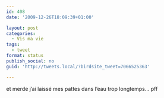 ```yaml
---
id: 408
date: '2009-12-26T18:09:39+01:00'

layout: post
categories:
  - Vis ma vie
tags:
  - tweet
format: status
publish_social: no
guid: 'http://tweets.local/?birdsite_tweet=7066525363'

---
```


et merde j’ai laissé mes pattes dans l’eau trop longtemps… pff